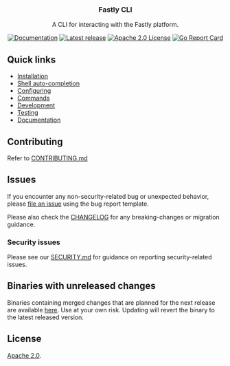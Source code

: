 <div align="center">
  <h3 align="center">Fastly CLI</h3>
  <p align="center">A CLI for interacting with the Fastly platform.</p>
  <p align="center">
      <a href="https://www.fastly.com/documentation/reference/cli"><img alt="Documentation" src="https://img.shields.io/badge/cli-reference-yellow"></a>
      <a href="https://github.com/fastly/cli/releases/latest"><img alt="Latest release" src="https://img.shields.io/github/v/release/fastly/cli" /></a>
      <a href="#License"><img alt="Apache 2.0 License" src="https://img.shields.io/github/license/fastly/cli" /></a>
      <a href="https://goreportcard.com/report/github.com/fastly/cli"><img alt="Go Report Card" src="https://goreportcard.com/badge/github.com/fastly/cli" /></a>
  </p>
</div>

## Quick links

- [Installation](https://www.fastly.com/documentation/reference/tools/cli#installing)
- [Shell auto-completion](https://www.fastly.com/documentation/reference/tools/cli#shell-auto-completion)
- [Configuring](https://www.fastly.com/documentation/reference/tools/cli#configuring)
- [Commands](https://www.fastly.com/documentation/reference/cli#command-groups)
- [Development](https://github.com/fastly/cli/blob/main/DEVELOPMENT.md)
- [Testing](https://github.com/fastly/cli/blob/main/TESTING.md)
- [Documentation](https://github.com/fastly/cli/blob/main/DOCUMENTATION.md)

## Contributing

Refer to [CONTRIBUTING.md](https://github.com/fastly/cli/blob/main/CONTRIBUTING.md)

## Issues

If you encounter any non-security-related bug or unexpected behavior, please [file an issue][bug]
using the bug report template.

Please also check the [CHANGELOG](https://github.com/fastly/cli/blob/main/CHANGELOG.md) for any breaking-changes or migration guidance.

### Security issues

Please see our [SECURITY.md](SECURITY.md) for guidance on reporting security-related issues.

## Binaries with unreleased changes

Binaries containing merged changes that are planned for the next release are available [here](https://github.com/fastly/cli/actions/workflows/merge_to_main.yml). 
Use at your own risk. 
Updating will revert the binary to the latest released version.

## License

[Apache 2.0](LICENSE).

[bug]: https://github.com/fastly/cli/issues/new?labels=bug&template=bug_report.md
